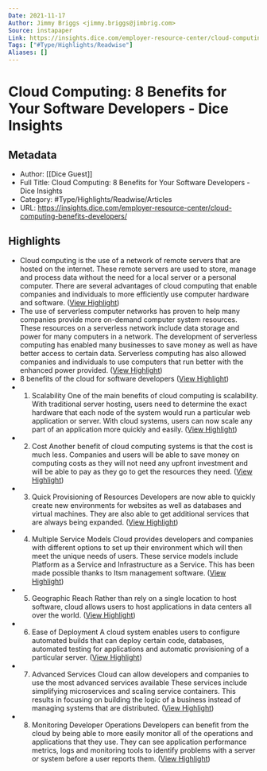 ```yaml
---
Date: 2021-11-17
Author: Jimmy Briggs <jimmy.briggs@jimbrig.com>
Source: instapaper
Link: https://insights.dice.com/employer-resource-center/cloud-computing-benefits-developers/
Tags: ["#Type/Highlights/Readwise"]
Aliases: []
---
```

# Cloud Computing: 8 Benefits for Your Software Developers - Dice Insights

## Metadata
- Author: [[Dice Guest]]
- Full Title: Cloud Computing: 8 Benefits for Your Software Developers - Dice Insights
- Category: #Type/Highlights/Readwise/Articles
- URL: https://insights.dice.com/employer-resource-center/cloud-computing-benefits-developers/

## Highlights
- Cloud computing is the use of a network of remote servers that are hosted on the internet. These remote servers are used to store, manage and process data without the need for a local server or a personal computer. There are several advantages of cloud computing that enable companies and individuals to more efficiently use computer hardware and software. ([View Highlight](https://instapaper.com/read/1434780891/17134200))
- The use of serverless computer networks has proven to help many companies provide more on-demand computer system resources. These resources on a serverless network include data storage and power for many computers in a network. The development of serverless computing has enabled many businesses to save money as well as have better access to certain data. Serverless computing has also allowed companies and individuals to use computers that run better with the enhanced power provided. ([View Highlight](https://instapaper.com/read/1434780891/17134201))
- 8 benefits of the cloud for software developers ([View Highlight](https://instapaper.com/read/1434780891/17134205))
- 1. Scalability
  One of the main benefits of cloud computing is scalability. With traditional server hosting, users need to determine the exact hardware that each node of the system would run a particular web application or server. With cloud systems, users can now scale any part of an application more quickly and easily. ([View Highlight](https://instapaper.com/read/1434780891/17134207))
- 2. Cost
  Another benefit of cloud computing systems is that the cost is much less. Companies and users will be able to save money on computing costs as they will not need any upfront investment and will be able to pay as they go to get the resources they need. ([View Highlight](https://instapaper.com/read/1434780891/17134208))
- 3. Quick Provisioning of Resources
  Developers are now able to quickly create new environments for websites as well as databases and virtual machines. They are also able to get additional services that are always being expanded. ([View Highlight](https://instapaper.com/read/1434780891/17134209))
- 4. Multiple Service Models
  Cloud provides developers and companies with different options to set up their environment which will then meet the unique needs of users. These service models include Platform as a Service and Infrastructure as a Service. This has been made possible thanks to Itsm management software. ([View Highlight](https://instapaper.com/read/1434780891/17134211))
- 5. Geographic Reach
  Rather than rely on a single location to host software, cloud allows users to host applications in data centers all over the world. ([View Highlight](https://instapaper.com/read/1434780891/17134213))
- 6. Ease of Deployment
  A cloud system enables users to configure automated builds that can deploy certain code, databases, automated testing for applications and automatic provisioning of a particular server. ([View Highlight](https://instapaper.com/read/1434780891/17134214))
- 7. Advanced Services
  Cloud can allow developers and companies to use the most advanced services available These services include simplifying microservices and scaling service containers. This results in focusing on building the logic of a business instead of managing systems that are distributed. ([View Highlight](https://instapaper.com/read/1434780891/17134215))
- 8. Monitoring Developer Operations
  Developers can benefit from the cloud by being able to more easily monitor all of the operations and applications that they use. They can see application performance metrics, logs and monitoring tools to identify problems with a server or system before a user reports them. ([View Highlight](https://instapaper.com/read/1434780891/17134216))

